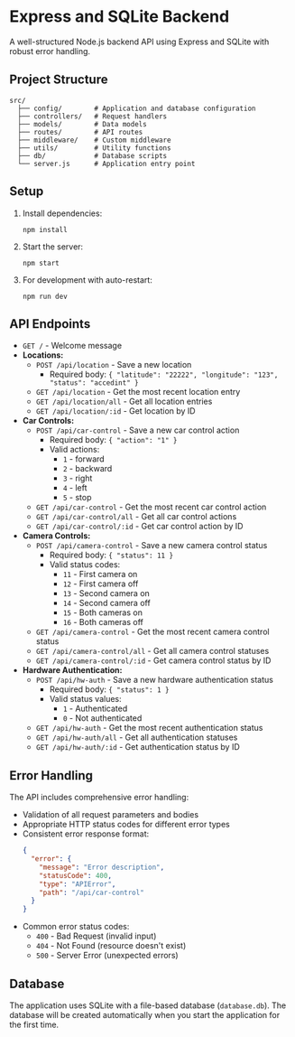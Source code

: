 # Express and SQLite Backend

A well-structured Node.js backend API using Express and SQLite with robust error handling.

## Project Structure

```
src/
  ├── config/        # Application and database configuration
  ├── controllers/   # Request handlers
  ├── models/        # Data models
  ├── routes/        # API routes
  ├── middleware/    # Custom middleware
  ├── utils/         # Utility functions
  ├── db/            # Database scripts
  └── server.js      # Application entry point
```

## Setup

1. Install dependencies:

   ```
   npm install
   ```

2. Start the server:

   ```
   npm start
   ```

3. For development with auto-restart:
   ```
   npm run dev
   ```

## API Endpoints

- `GET /` - Welcome message
- **Locations:**
  - `POST /api/location` - Save a new location
    - Required body: `{ "latitude": "22222", "longitude": "123", "status": "accedint" }`
  - `GET /api/location` - Get the most recent location entry
  - `GET /api/location/all` - Get all location entries
  - `GET /api/location/:id` - Get location by ID
- **Car Controls:**
  - `POST /api/car-control` - Save a new car control action
    - Required body: `{ "action": "1" }`
    - Valid actions:
      - `1` - forward
      - `2` - backward
      - `3` - right
      - `4` - left
      - `5` - stop
  - `GET /api/car-control` - Get the most recent car control action
  - `GET /api/car-control/all` - Get all car control actions
  - `GET /api/car-control/:id` - Get car control action by ID
- **Camera Controls:**
  - `POST /api/camera-control` - Save a new camera control status
    - Required body: `{ "status": 11 }`
    - Valid status codes:
      - `11` - First camera on
      - `12` - First camera off
      - `13` - Second camera on
      - `14` - Second camera off
      - `15` - Both cameras on
      - `16` - Both cameras off
  - `GET /api/camera-control` - Get the most recent camera control status
  - `GET /api/camera-control/all` - Get all camera control statuses
  - `GET /api/camera-control/:id` - Get camera control status by ID
- **Hardware Authentication:**
  - `POST /api/hw-auth` - Save a new hardware authentication status
    - Required body: `{ "status": 1 }`
    - Valid status values:
      - `1` - Authenticated
      - `0` - Not authenticated
  - `GET /api/hw-auth` - Get the most recent authentication status
  - `GET /api/hw-auth/all` - Get all authentication statuses
  - `GET /api/hw-auth/:id` - Get authentication status by ID

## Error Handling

The API includes comprehensive error handling:

- Validation of all request parameters and bodies
- Appropriate HTTP status codes for different error types
- Consistent error response format:
  ```json
  {
    "error": {
      "message": "Error description",
      "statusCode": 400,
      "type": "APIError",
      "path": "/api/car-control"
    }
  }
  ```
- Common error status codes:
  - `400` - Bad Request (invalid input)
  - `404` - Not Found (resource doesn't exist)
  - `500` - Server Error (unexpected errors)

## Database

The application uses SQLite with a file-based database (`database.db`). The database will be created automatically when you start the application for the first time.

